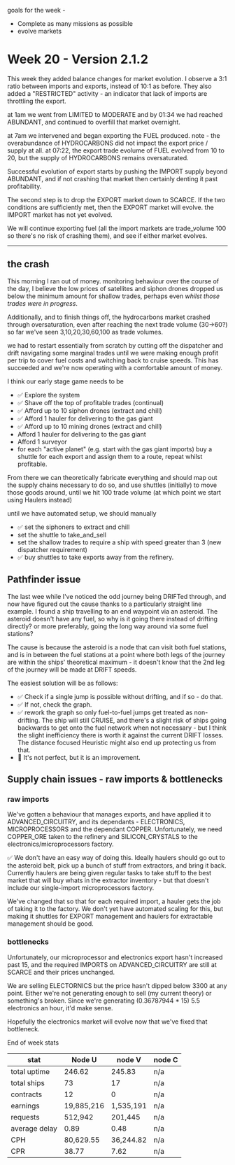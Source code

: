 

goals for the week - 
* Complete as many missions as possible
* evolve markets

# Week 20 - Version 2.1.2

This week they added balance changes for market evolution. 
I observe a 3:1 ratio between imports and exports, instead of 10:1 as before.
They also added a "RESTRICTED" activity - an indicator that lack of imports are throttling the export.

at 1am we went from LIMITED to MODERATE and by 01:34 we had reached ABUNDANT, and continued to overfill that market overnight.

at 7am we intervened and began exporting the FUEL produced. 
note - the overabundance of HYDROCARBONS did not impact the export price / supply at all. 
at 07:22, the export trade evolume of FUEL evolved from 10 to 20, but the supply of HYDROCARBONS remains oversaturated.


Successful evolution of export starts by pushing the IMPORT supply beyond ABUNDANT, and if not crashing that market then certainly denting it past profitability.

The second step is to drop the EXPORT market down to SCARCE. If the two conditions are sufficiently met, then the EXPORT market will evolve.
the IMPORT market has not yet evolved.

We will continue exporting fuel (all the import markets are trade_volume 100 so there's no risk of crashing them), and see if either market evolves.


--- 

## the crash

This morning I ran out of money. monitoring behaviour over the course of the day, I believe the low prices of satellites and siphon drones dropped us below the minimum amount for shallow trades, perhaps even *whilst those trades were in progress*.

Additionally, and to finish things off, the hydrocarbons market crashed through oversaturation, even after reaching the next trade volume (30->60?)
so far we've seen 3,10,20,30,60,100 as trade volumes.

we had to restart essentially from scratch by cutting off the dispatcher and drift navigating some marginal trades until we were making enough profit per trip to cover fuel costs and switching back to cruise speeds. This has succeeded and we're now operating with a comfortable amount of money.

I think our early stage game needs to be 
* ✅ Explore the system
* ✅ Shave off the top of profitable trades (continual)
* ✅ Afford up to 10 siphon drones (extract and chill)
* ✅ Afford 1 hauler for delivering to the gas giant
* ✅ Afford up to 10 mining drones (extract and chill)
*  Afford 1 hauler for delivering to the gas giant
*  Afford 1 surveyor
*  for each "active planet" (e.g. start with the gas giant imports) buy a shuttle for each export and assign them to a route, repeat whilst profitable.

From there we can theoretically fabricate everything and should map out the supply chains necessary to do so, and use shuttles (initially) to move those goods around, until we hit 100 trade volume (at which point we start using Haulers instead)

until we have automated setup, we should manually
* ✅ set the siphoners to extract and chill
* set the shuttle to take_and_sell
* set the shallow trades to require a ship with speed greater than 3 (new dispatcher requirement)
* ✅ buy shuttles to take exports away from the refinery.



## Pathfinder issue

The last wee while I've noticed the odd journey being DRIFTed through, and now have figured out the cause thanks to a particularly straight line example.
I found a ship travelling to an end waypoint via an asteroid. The asteroid doesn't have any fuel, so why is it going there instead of drifting directly? or more preferably, going the long way around via some fuel stations? 

The cause is because the asteroid is a node that can visit both fuel stations, and is in between the fuel stations at a point where both legs of the journey are within the ships' theoretical maximum - it doesn't know that the 2nd leg of the journey will be made at DRIFT speeds.

The easiest solution will be as follows:
* ✅ Check if a single jump is possible without drifting, and if so - do that.
* ✅ If not, check the graph.
 * ✅ rework the graph so only fuel-to-fuel jumps get treated as non-drifting. The ship will still CRUISE, and there's a slight risk of ships going backwards to get onto the fuel network when not necessary - but I think the slight inefficiency there is worth it against the current DRIFT losses. The distance focused Heuristic might also end up protecting us from that.
 * 🥇 It's not perfect, but it is an improvement.




## Supply chain issues - raw imports & bottlenecks  

### raw imports 
We've gotten a behaviour that manages exports, and have applied it to ADVANCED_CIRCUITRY, and its dependants - ELECTRONICS, MICROPROCESSORS and the dependant COPPER. 
Unfortunately, we need COPPER_ORE taken to the refinery and SILICON_CRYSTALS to the electronics/microprocessors factory. 

✅ We don't have an easy way of doing this. Ideally haulers should go out to the asteroid belt, pick up a bunch of stuff from extractors, and bring it back.
Currently haulers are being given regular tasks to take stuff to the best market that will buy whats in the extractor inventory - but that doesn't include our single-import microprocessors factory. 

We've changed that so that for each required import, a hauler gets the job of taking it to the factory.
We don't yet have automated scaling for this, but making it shuttles for EXPORT management and haulers for extractable management should be good.

### bottlenecks

Unfortunately, our microprocessor and electronics export hasn't increased past 15, and the required IMPORTS on ADVANCED_CIRCUITRY are still at SCARCE and their prices unchanged.

We are selling ELECTORNICS but the price hasn't dipped below 3300 at any point. Either we're not generating enough to sell (my current theory) or something's broken. Since we're generating (0.36787944 * 15) 5.5 electronics an hour, it'd make sense.

Hopefully the electronics market will evolve now that we've fixed that bottleneck.


End of week stats

| stat         | Node U | node V | node C | 
| ---          | ------------ | ---------- | --------------- |
| total uptime |  246.62    | 245.83 | n/a       
| total ships  | 73         | 17 | n/a
| contracts    | 12         | 0 | n/a
| earnings     | 19,885,216 | 1,535,191 | n/a
| requests     | 512,942    | 201,445 | n/a
| average delay| 0.89       | 0.48 | n/a
| CPH          | 80,629.55  | 36,244.82 | n/a
| CPR          | 38.77      | 7.62 | n/a